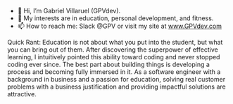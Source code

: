 - 👋 Hi, I’m Gabriel Villaruel (GPVdev).
- 👀 My interests are in education, personal development, and fitness.
- 📫 How to reach me: Slack @GPV or visit my site at www.GPVdev.com

Quick Rant:
Education is not about what you put into the student, but what you can bring out of them. After discovering the superpower of effective learning, I intuitively pointed this ability toward coding and never stopped coding ever since. The best part about building things is developing a process and becoming fully immersed in it. As a software engineer with a background in business and a passion for education, solving real customer problems with a business justification and providing impactful solutions are attractive.


<!---
GPVcode/GPVcode is a ✨ special ✨ repository because its `README.md` (this file) appears on your GitHub profile.
You can click the Preview link to take a look at your changes.
--->
